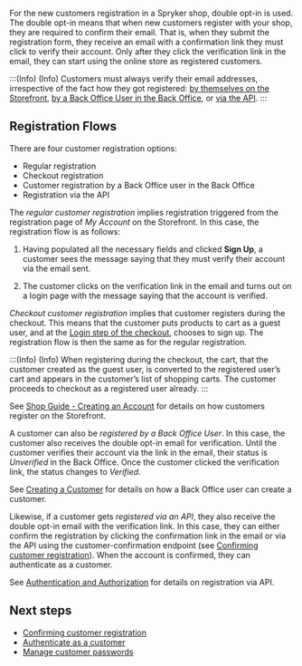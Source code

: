 For the new customers registration in a Spryker shop, double opt-in is used. The double opt-in means that when new customers register with your shop, they are required to confirm their email. That is, when they submit the registration form, they receive an email with a confirmation link they must click to verify their account. Only after they click the verification link in the email, they can start using the online store as registered customers.

:::(Info) (Info)
Customers must always verify their email addresses, irrespective of the fact how they got registered: [by themselves on the Storefront](https://documentation.spryker.com/docs/shop-guide-creating-an-account), [by a Back Office User in the Back Office](https://documentation.spryker.com/docs/en/managing-customers#creating-a-customer), or [via the API](https://documentation.spryker.com/docs/en/customers#create-a-customer).
:::

## Registration Flows
There are four customer registration options:

* Regular registration
* Checkout registration
* Customer registration by a Back Office user in the Back Office
* Registration via the API

The *regular customer registration* implies registration triggered from the registration page of *My Account* on the Storefront. In this case, the registration flow is as follows:

1. Having populated all the necessary fields and clicked **Sign Up**, a customer sees the message saying that they must verify their account via the email sent. 

2. The customer clicks on the verification link in the email and turns out on a login page with the message saying that the account is verified.

*Checkout customer registration* implies that customer registers during the checkout. This means that the customer puts products to cart as a guest user, and at the [Login step of the checkout](https://documentation.spryker.com/docs/shop-guide-login-step), chooses to sign up. The registration flow is then the same as for the regular registration. 

:::(Info) (Info)
When registering during the checkout, the cart, that the customer created as the guest user, is converted to the registered user’s cart and appears in the customer’s list of shopping carts. The customer proceeds to checkout as a registered user already.
:::

See [Shop Guide - Creating an Account](https://documentation.spryker.com/docs/shop-guide-creating-an-account) for details on how customers register on the Storefront.

A customer can also be *registered by a Back Office User*. In this case, the customer also receives the double opt-in email for verification. Until the customer verifies their account via the link in the email, their status is *Unverified* in the Back Office. Once the customer clicked the verification link, the status changes to *Verified*.

See [Creating a Customer](https://documentation.spryker.com/docs/en/managing-customers#creating-a-customer) for details on how a Back Office user can create a customer.

Likewise, if a customer gets *registered via an API*, they also receive the double opt-in email with the verification link.  In this case, they can either confirm the registration by clicking the confirmation link in the email or via the API using the customer-confirmation endpoint (see [Confirming customer registration](/upcoming-release/docs/confirming-customer-registration)). When the account is confirmed, they can authenticate as a customer.

See [Authentication and Authorization](https://documentation.spryker.com/docs/authentication-and-authorization#authentication-and-authorization) for details on registration via API.

## Next steps
* [Confirming customer registration](/upcoming-release/docs/confirming-customer-registration)
* [Authenticate as a customer](https://documentation.spryker.com/docs/authenticating-as-a-customer)
* [Manage customer passwords](https://documentation.spryker.com/docs/customer-password) 